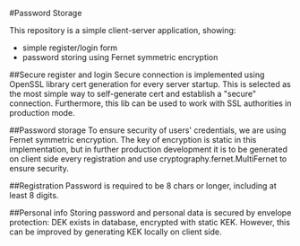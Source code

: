 #Password Storage

This repository is a simple client-server application, showing:
* simple register/login form
* password storing using Fernet symmetric encryption

##Secure register and login
Secure connection is implemented using OpenSSL library cert generation for every server startup. This is selected as the most simple way to self-generate cert and establish a "secure" connection. Furthermore, this lib can be used to work with SSL authorities in production mode.

##Password storage
To ensure security of users' credentials, we are using Fernet symmetric encryption. The key of encryption is static in this implementation, but in further production development it is to be generated on client side every registration and use cryptography.fernet.MultiFernet to ensure security.

##Registration
Password is required to be 8 chars or longer, including at least 8 digits.

##Personal info
Storing password and personal data is secured by envelope protection: DEK exists in database, encrypted with static KEK. However, this can be improved by generating KEK locally on client side.